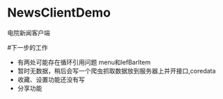 # NewsClientDemo
电院新闻客户端

#下一步的工作
- 有两处可能存在循环引用问题 menu和lefBarItem
- 暂时无数据，稍后会写一个爬虫抓取数据放到服务器上并开接口,coredata
- 收藏、设置功能还没有写
- 分享功能

